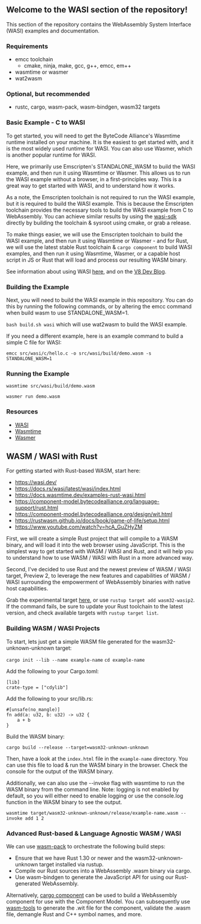 ## Welcome to the WASI section of the repository!

This section of the repository contains the WebAssembly System Interface (WASI) examples and documentation.

### Requirements

- emcc toolchain
  - cmake, ninja, make, gcc, g++, emcc, em++
- wasmtime or wasmer
- wat2wasm

### Optional, but recommended

- rustc, cargo, wasm-pack, wasm-bindgen, wasm32 targets

### Basic Example - C to WASI

To get started, you will need to get the ByteCode Alliance's Wasmtime runtime installed on your machine. It is the easiest to get started with, and it is the most widely used runtime for WASI. You can also use Wasmer, which is another popular runtime for WASI.

Here, we primarily use Emscripten's STANDALONE_WASM to build the WASI example, and then run it using Wasmtime or Wasmer. This allows us to run the WASI example without a browser, in a first-principles way. This is a great way to get started with WASI, and to understand how it works.

As a note, the Emscripten toolchain is not required to run the WASI example, but it is required to build the WASI example. This is because the Emscripten toolchain provides the necessary tools to build the WASI example from C to WebAssembly. You can achieve similar results by using the [wasi-sdk](https://github.com/webassembly/wasi-sdk) directly by building the toolchain & sysroot using cmake, or grab a release.

To make things easier, we will use the Emscripten toolchain to build the WASI example, and then run it using Wasmtime or Wasmer - and for Rust, we will use the latest stable Rust toolchain & `cargo component` to build WASI examples, and then run it using Wasmtime, Wasmer, or a capable host script in JS or Rust that will load and process our resulting WASM binary.

See information about using WASI [here](https://github.com/bytecodealliance/wasmtime/blob/main/docs/WASI-tutorial.md), and on the [V8 Dev Blog](https://v8.dev/blog/emscripten-standalone-wasm).

### Building the Example

Next, you will need to build the WASI example in this repository. You can do this by running the following commands, or by altering the emcc command when build wasm to use STANDALONE_WASM=1.

`bash build.sh wasi` which will use wat2wasm to build the WASI example.

If you need a different example, here is an example command to build a simple C file for WASI:

`emcc src/wasi/c/hello.c -o src/wasi/build/demo.wasm -s STANDALONE_WASM=1`

### Running the Example

`wasmtime src/wasi/build/demo.wasm`

`wasmer run demo.wasm`

### Resources

- [WASI](https://github.com/WebAssembly/WASI?tab=readme-ov-file)
- [Wasmtime](https://wasmtime.dev/)
- [Wasmer](https://docs.wasmer.io/install)

## WASM / WASI with Rust

For getting started with Rust-based WASM, start here:

- https://wasi.dev/
- https://docs.rs/wasi/latest/wasi/index.html
- https://docs.wasmtime.dev/examples-rust-wasi.html
- https://component-model.bytecodealliance.org/language-support/rust.html
- https://component-model.bytecodealliance.org/design/wit.html
- https://rustwasm.github.io/docs/book/game-of-life/setup.html
- https://www.youtube.com/watch?v=hcA_GuZHyZM

First, we will create a simple Rust project that will compile to a WASM binary, and will load it into the web browser using JavaScript. This is the simplest way to get started with WASM / WASI and Rust, and it will help you to understand how to use WASM / WASI with Rust in a more advanced way.

Second, I've decided to use Rust and the newest preview of WASM / WASI target, Preview 2, to leverage the new features and capabilities of WASM / WASI surrounding the empowerment of WebAssembly binaries with native host capabilities.

Grab the experimental target [here](https://doc.rust-lang.org/rustc/platform-support/wasm32-wasip2.html), or use `rustup target add wasm32-wasip2`. If the command fails, be sure to update your Rust toolchain to the latest version, and check available targets with `rustup target list`.

### Building WASM / WASI Projects

To start, lets just get a simple WASM file generated for the wasm32-unknown-unknown target:

`cargo init --lib --name example-name`
`cd example-name`

Add the following to your Cargo.toml:

```
[lib]
crate-type = ["cdylib"]
```

Add the following to your src/lib.rs:

```
#[unsafe(no_mangle)]
fn add(a: u32, b: u32) -> u32 {
    a + b
}
```

Build the WASM binary:

`cargo build --release --target=wasm32-unknown-unknown`

Then, have a look at the `index.html` file in the `example-name` directory. You can use this file to load & run the WASM binary in the browser. Check the console for the output of the WASM binary.

Additionally, we can also use the --invoke flag with wasmtime to run the WASM binary from the command line. Note: logging is not enabled by default, so you will either need to enable logging or use the console.log function in the WASM binary to see the output.

`wasmtime target/wasm32-unknown-unknown/release/example-name.wasm --invoke add 1 2`

### Advanced Rust-based & Language Agnostic WASM / WASI

We can use [wasm-pack](https://rustwasm.github.io/wasm-pack/installer/) to orchestrate the following build steps:

- Ensure that we have Rust 1.30 or newer and the wasm32-unknown-unknown target installed via rustup.
- Compile our Rust sources into a WebAssembly .wasm binary via cargo.
- Use wasm-bindgen to generate the JavaScript API for using our Rust-generated WebAssembly.

Alternatively, [cargo component](https://crates.io/crates/cargo-component) can be used to build a WebAssembly component for use with the Component Model. You can subsequently use [wasm-tools](https://github.com/bytecodealliance/wasm-tools) to generate the .wit file for the component, validate the .wasm file, demangle Rust and C++ symbol names, and more.
